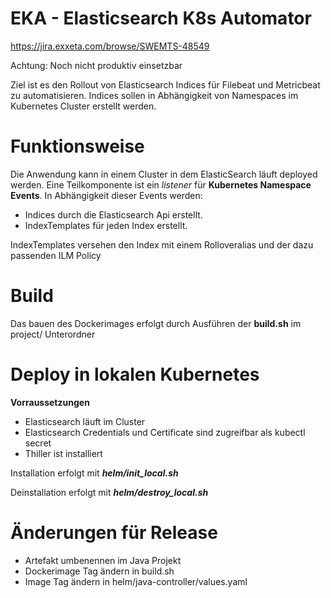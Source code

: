 # EKA - Elasticsearch K8s Automator

https://jira.exxeta.com/browse/SWEMTS-48549

Achtung: Noch nicht produktiv einsetzbar


Ziel ist es den Rollout von Elasticsearch Indices für Filebeat und
Metricbeat zu automatisieren.
Indices sollen in Abhängigkeit von Namespaces im Kubernetes Cluster
erstellt werden.



# Funktionsweise

Die Anwendung kann in einem Cluster in dem ElasticSearch
läuft deployed werden. Eine Teilkomponente ist ein *listener* für
**Kubernetes Namespace Events**. In Abhängigkeit dieser Events
werden:
* Indices durch die Elasticsearch Api erstellt.
* IndexTemplates für jeden Index erstellt.

IndexTemplates versehen den Index mit einem Rolloveralias
und der dazu passenden ILM Policy

# Build

Das bauen des Dockerimages erfolgt durch Ausführen der
**build.sh** im project/ Unterordner

# Deploy in lokalen Kubernetes

**Vorraussetzungen**
* Elasticsearch läuft im Cluster
* Elasticsearch Credentials und Certificate sind zugreifbar als kubectl secret
* Thiller ist installiert

Installation erfolgt mit ***helm/init_local.sh***

Deinstallation erfolgt mit ***helm/destroy_local.sh***


# Änderungen für Release
* Artefakt umbenennen im Java Projekt
* Dockerimage Tag ändern in build.sh
* Image Tag ändern in helm/java-controller/values.yaml
